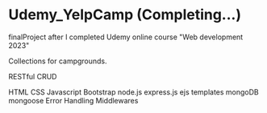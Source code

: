 # Udemy_YelpCamp (Completing...)

finalProject after I completed Udemy online course "Web development 2023"

Collections for campgrounds.

RESTful CRUD

HTML
CSS
Javascript
Bootstrap
node.js
express.js
ejs templates
mongoDB
mongoose
Error Handling Middlewares

